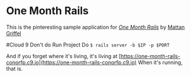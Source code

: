 # One Month Rails
This is the pinteresting sample application for 
[*One Month Rails*](http://onemonthrails.com)
by [Mattan Griffel](http://mattangriffel.com)

#Cloud 9
Don't do Run Project
Do `$ rails server -b $IP -p $PORT`

And if you forget where it's living, it's living at [https://one-month-rails-conorfp.c9.io](https://one-month-rails-conorfp.c9.io)
When it's running, that is.
